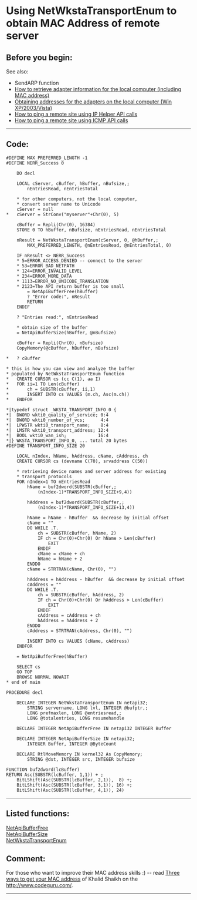 <link rel="stylesheet" type="text/css" href="../css/win32api.css">  
<link rel="stylesheet" href="https://cdnjs.cloudflare.com/ajax/libs/font-awesome/4.7.0/css/font-awesome.min.css">

# Using NetWkstaTransportEnum to obtain MAC Address of remote server

## Before you begin:
See also:

* SendARP function  
* [How to retrieve adapter information for the local computer (including MAC address)](sample_347.md)  
* [Obtaining addresses for the adapters on the local computer (Win XP/2003/Vista)](sample_506.md)  
* [How to ping a remote site using IP Helper API calls](sample_382.md)  
* [How to ping a remote site using ICMP API calls](sample_486.md)  

  
***  


## Code:
```foxpro  
#DEFINE MAX_PREFERRED_LENGTH -1
#DEFINE NERR_Success 0

	DO decl
	
	LOCAL cServer, cBuffer, hBuffer, nBufsize,;
		nEntriesRead, nEntriesTotal

	* for other computers, not the local computer,
	* convert server name to Unicode
	cServer = null
*	cServer = StrConv("myserver"+Chr(0), 5)

	cBuffer = Repli(Chr(0), 16384)
	STORE 0 TO hBuffer, nBufsize, nEntriesRead, nEntriesTotal
	
	nResult = NetWkstaTransportEnum(cServer, 0, @hBuffer,;
		MAX_PREFERRED_LENGTH, @nEntriesRead, @nEntriesTotal, 0)

	IF nResult <> NERR_Success
	* 5=ERROR_ACCESS_DENIED -- connect to the server
	* 53=ERROR_BAD_NETPATH
	* 124=ERROR_INVALID_LEVEL
	* 234=ERROR_MORE_DATA
	* 1113=ERROR_NO_UNICODE_TRANSLATION
	* 2123=The API return buffer is too small
		= NetApiBufferFree(hBuffer)
		? "Error code:", nResult
		RETURN
	ENDIF
	
	? "Entries read:", nEntriesRead

	* obtain size of the buffer
	= NetApiBufferSize(hBuffer, @nBufsize)

	cBuffer = Repli(Chr(0), nBufsize)
	CopyMemory(@cBuffer, hBuffer, nBufsize)

*	? cBuffer

* this is how you can view and analyze the buffer
* populated by NetWkstaTransportEnum function
*	CREATE CURSOR cs (cc C(1), aa I)
*	FOR ii=1 TO Len(cBuffer)
*		ch = SUBSTR(cBuffer, ii,1)
*		INSERT INTO cs VALUES (m.ch, Asc(m.ch))
*	ENDFOR

*|typedef struct _WKSTA_TRANSPORT_INFO_0 {
*|  DWORD wkti0_quality_of_service; 0:4
*|  DWORD wkti0_number_of_vcs;      4:4
*|  LPWSTR wkti0_transport_name;    8:4
*|  LMSTR wkti0_transport_address; 12:4
*|  BOOL wkti0_wan_ish;            16:4
*|} WKSTA_TRANSPORT_INFO_0, ... total 20 bytes
#DEFINE TRANSPORT_INFO_SIZE 20

	LOCAL nIndex, hName, hAddress, cName, cAddress, ch
	CREATE CURSOR cs (devname C(70), srvaddress C(50))

	* retrieving device names and server address for existing
	* transport protocols
	FOR nIndex=1 TO nEntriesRead
		hName = buf2dword(SUBSTR(cBuffer,;
			(nIndex-1)*TRANSPORT_INFO_SIZE+9,4))

		hAddress = buf2dword(SUBSTR(cBuffer,;
			(nIndex-1)*TRANSPORT_INFO_SIZE+13,4))

		hName = hName - hBuffer  && decrease by initial offset
		cName = ""
		DO WHILE .T.
			ch = SUBSTR(cBuffer, hName, 2)
			IF ch = Chr(0)+Chr(0) Or hName > Len(cBuffer)
				EXIT
			ENDIF
			cName = cName + ch
			hName = hName + 2
		ENDDO
		cName = STRTRAN(cName, Chr(0), "")

		hAddress = hAddress - hBuffer  && decrease by initial offset
		cAddress = ""
		DO WHILE .T.
			ch = SUBSTR(cBuffer, hAddress, 2)
			IF ch = Chr(0)+Chr(0) Or hAddress > Len(cBuffer)
				EXIT
			ENDIF
			cAddress = cAddress + ch
			hAddress = hAddress + 2
		ENDDO
		cAddress = STRTRAN(cAddress, Chr(0), "")
		
		INSERT INTO cs VALUES (cName, cAddress)
	ENDFOR

	= NetApiBufferFree(hBuffer)
	
	SELECT cs
	GO TOP
	BROWSE NORMAL NOWAIT
* end of main

PROCEDURE decl

	DECLARE INTEGER NetWkstaTransportEnum IN netapi32;
		STRING servername, LONG lvl, INTEGER @bufptr,;
		LONG prefmaxlen, LONG @entriesread,;
		LONG @totalentries, LONG resumehandle

	DECLARE INTEGER NetApiBufferFree IN netapi32 INTEGER Buffer

	DECLARE INTEGER NetApiBufferSize IN netapi32;
		INTEGER Buffer, INTEGER @ByteCount

	DECLARE RtlMoveMemory IN kernel32 As CopyMemory;
		STRING @dst, INTEGER src, INTEGER bufsize

FUNCTION buf2dword(lcBuffer)
RETURN Asc(SUBSTR(lcBuffer, 1,1)) + ;
	BitLShift(Asc(SUBSTR(lcBuffer, 2,1)),  8) +;
	BitLShift(Asc(SUBSTR(lcBuffer, 3,1)), 16) +;
	BitLShift(Asc(SUBSTR(lcBuffer, 4,1)), 24)  
```  
***  


## Listed functions:
[NetApiBufferFree](../libraries/netapi32/NetApiBufferFree.md)  
[NetApiBufferSize](../libraries/netapi32/NetApiBufferSize.md)  
[NetWkstaTransportEnum](../libraries/netapi32/NetWkstaTransportEnum.md)  

## Comment:
For those who want to improve their MAC address skills :)  -- read <a href="http://www.codeguru.com/Cpp/I-N/network/networkinformation/article.php/c5451/">Three ways to get your MAC address</a> of  Khalid Shaikh on the <a href="http://www.codeguru.com/">http://www.codeguru.com/</a>.  
  
***  

